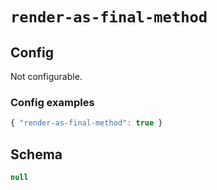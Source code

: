 
# `render-as-final-method`

## Config
Not configurable.

### Config examples
```ts
{ "render-as-final-method": true }
```

## Schema
```ts
null
```